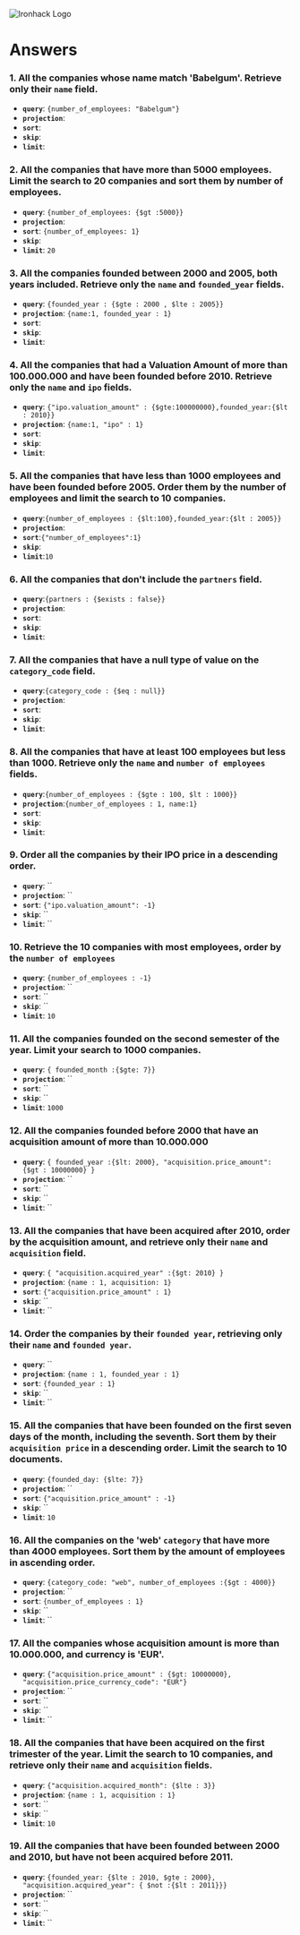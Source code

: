 ![Ironhack Logo](https://i.imgur.com/1QgrNNw.png)

# Answers

### 1. All the companies whose name match 'Babelgum'. Retrieve only their `name` field.

- **`query`**: `{number_of_employees: "Babelgum"}`
- **`projection`**:
- **`sort`**:
- **`skip`**:
- **`limit`**:

### 2. All the companies that have more than 5000 employees. Limit the search to 20 companies and sort them by **number of employees**.

- **`query`**: `{number_of_employees: {$gt :5000}}`
- **`projection`**:
- **`sort`**: `{number_of_employees: 1}`
- **`skip`**:
- **`limit`**: `20`

### 3. All the companies founded between 2000 and 2005, both years included. Retrieve only the `name` and `founded_year` fields.

- **`query`**: `{founded_year : {$gte : 2000 , $lte : 2005}}`
- **`projection`**: `{name:1, founded_year : 1}`
- **`sort`**:
- **`skip`**:
- **`limit`**:

### 4. All the companies that had a Valuation Amount of more than 100.000.000 and have been founded before 2010. Retrieve only the `name` and `ipo` fields.

- **`query`**: `{"ipo.valuation_amount" : {$gte:100000000},founded_year:{$lt : 2010}}`
- **`projection`**: `{name:1, "ipo" : 1}`
- **`sort`**:
- **`skip`**:
- **`limit`**:

### 5. All the companies that have less than 1000 employees and have been founded before 2005. Order them by the number of employees and limit the search to 10 companies.

- **`query`**:`{number_of_employees : {$lt:100},founded_year:{$lt : 2005}}`
- **`projection`**:
- **`sort`**:`{"number_of_employees":1}`
- **`skip`**:
- **`limit`**:`10`

### 6. All the companies that don't include the `partners` field.

- **`query`**:`{partners : {$exists : false}}`
- **`projection`**:
- **`sort`**:
- **`skip`**:
- **`limit`**:

### 7. All the companies that have a null type of value on the `category_code` field.

- **`query`**:`{category_code : {$eq : null}}`
- **`projection`**:
- **`sort`**:
- **`skip`**:
- **`limit`**:

### 8. All the companies that have at least 100 employees but less than 1000. Retrieve only the `name` and `number of employees` fields.

- **`query`**:`{number_of_employees : {$gte : 100, $lt : 1000}}`
- **`projection`**:`{number_of_employees : 1, name:1}`
- **`sort`**:
- **`skip`**:
- **`limit`**:

### 9. Order all the companies by their IPO price in a descending order.

- **`query`**: ``
- **`projection`**: ``
- **`sort`**: `{"ipo.valuation_amount": -1}`
- **`skip`**: ``
- **`limit`**: ``

### 10. Retrieve the 10 companies with most employees, order by the `number of employees`

- **`query`**: `{number_of_employees : -1}`
- **`projection`**: ``
- **`sort`**: ``
- **`skip`**: ``
- **`limit`**: `10`

### 11. All the companies founded on the second semester of the year. Limit your search to 1000 companies.

- **`query`**: `{ founded_month :{$gte: 7}}`
- **`projection`**: ``
- **`sort`**: ``
- **`skip`**: ``
- **`limit`**: `1000`

### 12. All the companies founded before 2000 that have an acquisition amount of more than 10.000.000

- **`query`**: `{ founded_year :{$lt: 2000}, "acquisition.price_amount": {$gt : 10000000} }`
- **`projection`**: ``
- **`sort`**: ``
- **`skip`**: ``
- **`limit`**: ``

### 13. All the companies that have been acquired after 2010, order by the acquisition amount, and retrieve only their `name` and `acquisition` field.

- **`query`**: `{ "acquisition.acquired_year" :{$gt: 2010} }`
- **`projection`**: `{name : 1, acquisition: 1}`
- **`sort`**: `{"acquisition.price_amount" : 1}`
- **`skip`**: ``
- **`limit`**: ``

### 14. Order the companies by their `founded year`, retrieving only their `name` and `founded year`.

- **`query`**: ``
- **`projection`**: `{name : 1, founded_year : 1}`
- **`sort`**: `{founded_year : 1}`
- **`skip`**: ``
- **`limit`**: ``

### 15. All the companies that have been founded on the first seven days of the month, including the seventh. Sort them by their `acquisition price` in a descending order. Limit the search to 10 documents.

- **`query`**: `{founded_day: {$lte: 7}}`
- **`projection`**: ``
- **`sort`**: `{"acquisition.price_amount" : -1}`
- **`skip`**: ``
- **`limit`**: `10`

### 16. All the companies on the 'web' `category` that have more than 4000 employees. Sort them by the amount of employees in ascending order.

- **`query`**: `{category_code: "web", number_of_employees :{$gt : 4000}}`
- **`projection`**: ``
- **`sort`**: `{number_of_employees : 1}`
- **`skip`**: ``
- **`limit`**: ``

### 17. All the companies whose acquisition amount is more than 10.000.000, and currency is 'EUR'.

- **`query`**: `{"acquisition.price_amount" : {$gt: 10000000}, "acquisition.price_currency_code": "EUR"}`
- **`projection`**: ``
- **`sort`**: ``
- **`skip`**: ``
- **`limit`**: ``

### 18. All the companies that have been acquired on the first trimester of the year. Limit the search to 10 companies, and retrieve only their `name` and `acquisition` fields.

- **`query`**: `{"acquisition.acquired_month": {$lte : 3}}`
- **`projection`**: `{name : 1, acquisition : 1}`
- **`sort`**: ``
- **`skip`**: ``
- **`limit`**: `10`

### 19. All the companies that have been founded between 2000 and 2010, but have not been acquired before 2011.

- **`query`**: `{founded_year: {$lte : 2010, $gte : 2000}, "acquisition.acquired_year": { $not :{$lt : 2011}}}`
- **`projection`**: ``
- **`sort`**: ``
- **`skip`**: ``
- **`limit`**: ``
